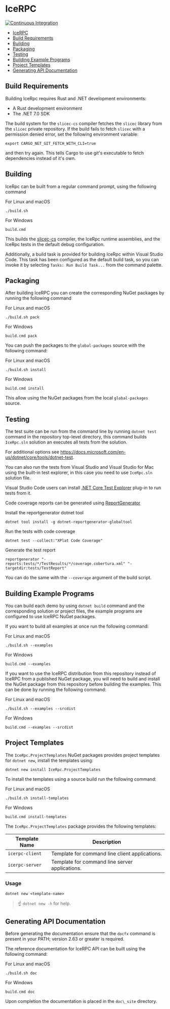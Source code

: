 # IceRPC

[![Continuous Integration](https://github.com/zeroc-ice/icerpc-csharp/actions/workflows/dotnet.yml/badge.svg)](https://github.com/zeroc-ice/icerpc-csharp/actions/workflows/dotnet.yml)

- [IceRPC](#icerpc)
- [Build Requirements](#build-requirements)
- [Building](#building)
- [Packaging](#packaging)
- [Testing](#testing)
- [Building Example Programs](#building-example-programs)
- [Project Templates](#project-templates)
- [Generating API Documentation](#generating-api-documentation)

## Build Requirements

Building IceRpc requires Rust and .NET development environments:

- A Rust development environment
- The .NET 7.0 SDK

The build system for the `slicec-cs` compiler fetches the `slicec` library from the `slicec` private repository. If the
build fails to fetch `slicec` with a permission denied error, set the following environment variable:

```shell
export CARGO_NET_GIT_FETCH_WITH_CLI=true
```

and then try again. This tells Cargo to use git's executable to fetch dependencies instead of it's own.

## Building

IceRpc can be built from a regular command prompt, using the following command

For Linux and macOS

```shell
./build.sh
```

For Windows

```shell
build.cmd
```

This builds the [slicec-cs](./tools/slicec-cs) compiler, the IceRpc runtime assemblies, and the IceRpc tests in the
default debug configuration.

Additionally, a build task is provided for building IceRpc within Visual Studio Code. This task has been configured
as the default build task, so you can invoke it by selecting `Tasks: Run Build Task...` from the command palette.

## Packaging

After building IceRPC you can create the corresponding NuGet packages by running the following command

For Linux and macOS

```shell
./build.sh pack
```

For Windows

```shell
build.cmd pack
```

You can push the packages to the `global-packages` source with the following command:

For Linux and macOS

```shell
./build.sh install
```

For Windows

```shell
build.cmd install
```

This allow using the NuGet packages from the local `global-packages` source.

## Testing

The test suite can be run from the command line by running `dotnet test` command in the repository top-level
directory, this command builds `IceRpc.sln` solution an executes all tests from the solution.

For additional options see <https://docs.microsoft.com/en-us/dotnet/core/tools/dotnet-test>.

You can also run the tests from Visual Studio and Visual Studio for Mac using the built-in test explorer, in this
case you need to use `IceRpc.sln` solution file.

Visual Studio Code users can install [.NET Core Test Explorer](https://marketplace.visualstudio.com/items?itemName=formulahendry.dotnet-test-explorer)
plug-in to run tests from it.

Code coverage reports can be generated using [ReportGenerator](https://github.com/danielpalme/ReportGenerator)

Install the reportgenerator dotnet tool

```shell
dotnet tool install -g dotnet-reportgenerator-globaltool
```

Run the tests with code coverage

```shell
dotnet test --collect:"XPlat Code Coverage"
```

Generate the test report

```shell
reportgenerator "-reports:tests/*/TestResults/*/coverage.cobertura.xml" "-targetdir:tests/TestReport"
```

You can do the same with the `--coverage` argument of the build script.

## Building Example Programs

You can build each demo by using `dotnet build` command and the corresponding solution or project files, the example
programs are configured to use IceRPC NuGet packages.

If you want to build all examples at once run the following command:

For Linux and macOS

```shell
./build.sh --examples
```

For Windows

```shell
build.cmd --examples
```

If you want to use the IceRPC distribution from this repository instead of IceRPC from a published NuGet package, you
will need to build and install the NuGet package from this repository before building the examples. This can be done by
running the following command:

For Linux and macOS

```shell
./build.sh --examples --srcdist
```

For Windows

```shell
build.cmd --examples --srcdist
```

## Project Templates

The `IceRpc.ProjectTemplates` NuGet packages provides project templates for `dotnet new`, install the templates using:

```shell
dotnet new install IceRpc.ProjectTemplates
```

To install the templates using a source build run the following command:

For Linux and macOS

```shell
./build.sh install-templates
```

For Windows

```shell
build.cmd install-templates
```

The `IceRpc.ProjectTemplates` package provides the following templates:

| Template Name   | Description                                    |
| --------------- | ---------------------------------------------- |
| `icerpc-client` | Template for command line client applications. |
| `icerpc-server` | Template for command line server applications. |

### Usage

```shell
dotnet new <template-name>
```

> :point_up: `dotnet new -h` for help.

## Generating API Documentation

Before generating the documentation ensure that the `docfx` command is present in your PATH; version 2.63 or greater is
required.

The reference documentation for IceRPC API can be built using the following command:

For Linux and macOS

```shell
./build.sh doc
```

For Windows

```shell
build.cmd doc
```

Upon completion the documentation is placed in the `doc\_site` directory.
